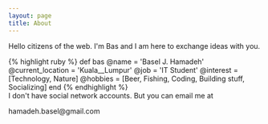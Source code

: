 ```yaml
---
layout: page
title: About
---
```




<p class="message">
  Hello citizens of the web. I'm Bas and I am here to exchange ideas with you.
</p>

<div>
{% highlight ruby %}
def bas
  @name = 'Basel J. Hamadeh'
  @current_location = 'Kuala__Lumpur'
  @job = 'IT Student'
  @interest = [Technology, Nature]
  @hobbies = [Beer, Fishing, Coding, Building stuff, Socializing]
end
{% endhighlight %}
</div>

<div>I don't have social network accounts. But you can email me at</div>
<p class="message">hamadeh.basel@gmail.com</p>



